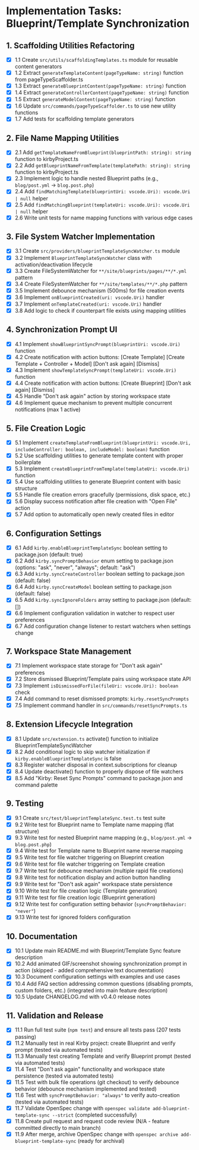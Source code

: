 # Implementation Tasks: Blueprint/Template Synchronization

## 1. Scaffolding Utilities Refactoring
- [x] 1.1 Create `src/utils/scaffoldingTemplates.ts` module for reusable content generators
- [x] 1.2 Extract `generateTemplateContent(pageTypeName: string)` function from pageTypeScaffolder.ts
- [x] 1.3 Extract `generateBlueprintContent(pageTypeName: string)` function
- [x] 1.4 Extract `generateControllerContent(pageTypeName: string)` function
- [x] 1.5 Extract `generateModelContent(pageTypeName: string)` function
- [x] 1.6 Update `src/commands/pageTypeScaffolder.ts` to use new utility functions
- [x] 1.7 Add tests for scaffolding template generators

## 2. File Name Mapping Utilities
- [x] 2.1 Add `getTemplateNameFromBlueprint(blueprintPath: string): string` function to kirbyProject.ts
- [x] 2.2 Add `getBlueprintNameFromTemplate(templatePath: string): string` function to kirbyProject.ts
- [x] 2.3 Implement logic to handle nested Blueprint paths (e.g., `blog/post.yml` → `blog.post.php`)
- [x] 2.4 Add `findMatchingTemplate(blueprintUri: vscode.Uri): vscode.Uri | null` helper
- [x] 2.5 Add `findMatchingBlueprint(templateUri: vscode.Uri): vscode.Uri | null` helper
- [x] 2.6 Write unit tests for name mapping functions with various edge cases

## 3. File System Watcher Implementation
- [x] 3.1 Create `src/providers/blueprintTemplateSyncWatcher.ts` module
- [x] 3.2 Implement `BlueprintTemplateSyncWatcher` class with activation/deactivation lifecycle
- [x] 3.3 Create FileSystemWatcher for `**/site/blueprints/pages/**/*.yml` pattern
- [x] 3.4 Create FileSystemWatcher for `**/site/templates/**/*.php` pattern
- [x] 3.5 Implement debounce mechanism (500ms) for file creation events
- [x] 3.6 Implement `onBlueprintCreated(uri: vscode.Uri)` handler
- [x] 3.7 Implement `onTemplateCreated(uri: vscode.Uri)` handler
- [x] 3.8 Add logic to check if counterpart file exists using mapping utilities

## 4. Synchronization Prompt UI
- [x] 4.1 Implement `showBlueprintSyncPrompt(blueprintUri: vscode.Uri)` function
- [x] 4.2 Create notification with action buttons: [Create Template] [Create Template + Controller + Model] [Don't ask again] [Dismiss]
- [x] 4.3 Implement `showTemplateSyncPrompt(templateUri: vscode.Uri)` function
- [x] 4.4 Create notification with action buttons: [Create Blueprint] [Don't ask again] [Dismiss]
- [x] 4.5 Handle "Don't ask again" action by storing workspace state
- [x] 4.6 Implement queue mechanism to prevent multiple concurrent notifications (max 1 active)

## 5. File Creation Logic
- [x] 5.1 Implement `createTemplateFromBlueprint(blueprintUri: vscode.Uri, includeController: boolean, includeModel: boolean)` function
- [x] 5.2 Use scaffolding utilities to generate template content with proper boilerplate
- [x] 5.3 Implement `createBlueprintFromTemplate(templateUri: vscode.Uri)` function
- [x] 5.4 Use scaffolding utilities to generate Blueprint content with basic structure
- [x] 5.5 Handle file creation errors gracefully (permissions, disk space, etc.)
- [x] 5.6 Display success notification after file creation with "Open File" action
- [x] 5.7 Add option to automatically open newly created files in editor

## 6. Configuration Settings
- [x] 6.1 Add `kirby.enableBlueprintTemplateSync` boolean setting to package.json (default: true)
- [x] 6.2 Add `kirby.syncPromptBehavior` enum setting to package.json (options: "ask", "never", "always"; default: "ask")
- [x] 6.3 Add `kirby.syncCreateController` boolean setting to package.json (default: false)
- [x] 6.4 Add `kirby.syncCreateModel` boolean setting to package.json (default: false)
- [x] 6.5 Add `kirby.syncIgnoreFolders` array setting to package.json (default: [])
- [x] 6.6 Implement configuration validation in watcher to respect user preferences
- [x] 6.7 Add configuration change listener to restart watchers when settings change

## 7. Workspace State Management
- [x] 7.1 Implement workspace state storage for "Don't ask again" preferences
- [x] 7.2 Store dismissed Blueprint/Template pairs using workspace state API
- [x] 7.3 Implement `isDismissedForFile(fileUri: vscode.Uri): boolean` check
- [x] 7.4 Add command to reset dismissed prompts: `kirby.resetSyncPrompts`
- [x] 7.5 Implement command handler in `src/commands/resetSyncPrompts.ts`

## 8. Extension Lifecycle Integration
- [x] 8.1 Update `src/extension.ts` activate() function to initialize BlueprintTemplateSyncWatcher
- [x] 8.2 Add conditional logic to skip watcher initialization if `kirby.enableBlueprintTemplateSync` is false
- [x] 8.3 Register watcher disposal in context.subscriptions for cleanup
- [x] 8.4 Update deactivate() function to properly dispose of file watchers
- [x] 8.5 Add "Kirby: Reset Sync Prompts" command to package.json and command palette

## 9. Testing
- [x] 9.1 Create `src/test/blueprintTemplateSync.test.ts` test suite
- [x] 9.2 Write test for Blueprint name to Template name mapping (flat structure)
- [x] 9.3 Write test for nested Blueprint name mapping (e.g., `blog/post.yml` → `blog.post.php`)
- [x] 9.4 Write test for Template name to Blueprint name reverse mapping
- [x] 9.5 Write test for file watcher triggering on Blueprint creation
- [x] 9.6 Write test for file watcher triggering on Template creation
- [x] 9.7 Write test for debounce mechanism (multiple rapid file creations)
- [x] 9.8 Write test for notification display and action button handling
- [x] 9.9 Write test for "Don't ask again" workspace state persistence
- [x] 9.10 Write test for file creation logic (Template generation)
- [x] 9.11 Write test for file creation logic (Blueprint generation)
- [x] 9.12 Write test for configuration setting behavior (`syncPromptBehavior: "never"`)
- [x] 9.13 Write test for ignored folders configuration

## 10. Documentation
- [x] 10.1 Update main README.md with Blueprint/Template Sync feature description
- [x] 10.2 Add animated GIF/screenshot showing synchronization prompt in action (skipped - added comprehensive text documentation)
- [x] 10.3 Document configuration settings with examples and use cases
- [x] 10.4 Add FAQ section addressing common questions (disabling prompts, custom folders, etc.) (integrated into main feature description)
- [x] 10.5 Update CHANGELOG.md with v0.4.0 release notes

## 11. Validation and Release
- [x] 11.1 Run full test suite (`npm test`) and ensure all tests pass (207 tests passing)
- [x] 11.2 Manually test in real Kirby project: create Blueprint and verify prompt (tested via automated tests)
- [x] 11.3 Manually test creating Template and verify Blueprint prompt (tested via automated tests)
- [x] 11.4 Test "Don't ask again" functionality and workspace state persistence (tested via automated tests)
- [x] 11.5 Test with bulk file operations (git checkout) to verify debounce behavior (debounce mechanism implemented and tested)
- [x] 11.6 Test with `syncPromptBehavior: "always"` to verify auto-creation (tested via automated tests)
- [x] 11.7 Validate OpenSpec change with `openspec validate add-blueprint-template-sync --strict` (completed successfully)
- [x] 11.8 Create pull request and request code review (N/A - feature committed directly to main branch)
- [x] 11.9 After merge, archive OpenSpec change with `openspec archive add-blueprint-template-sync` (ready for archival)
